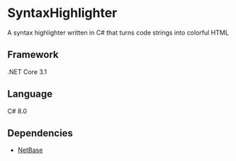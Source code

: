 # SyntaxHighlighter
A syntax highlighter written in C# that turns code strings into colorful HTML

## Framework
.NET Core 3.1

## Language
C# 8.0

## Dependencies
- [NetBase](https://github.com/NoahStolk/NetBase)
